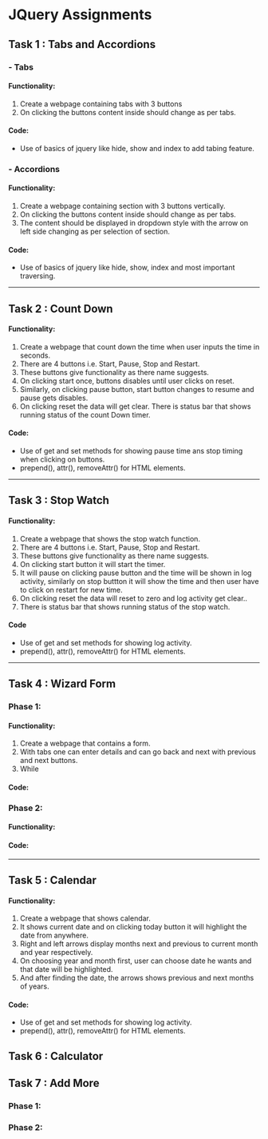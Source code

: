 # JQuery Assignments

## Task 1 : Tabs and Accordions

### - Tabs

#### Functionality:

1. Create a webpage containing tabs with 3 buttons
2. On clicking the buttons content inside should change as per tabs.

#### Code:

- Use of basics of jquery like hide, show and index to add tabing feature.

### - Accordions

#### Functionality:

1. Create a webpage containing section with 3 buttons vertically.
2. On clicking the buttons content inside should change as per tabs.
3. The content should be displayed in dropdown style with the arrow on left side changing as per selection of section.

#### Code:

- Use of basics of jquery like hide, show, index and most important traversing.

---

## Task 2 : Count Down

#### Functionality:

1. Create a webpage that count down the time when user inputs the time in seconds.
2. There are 4 buttons i.e. Start, Pause, Stop and Restart.
3. These buttons give functionality as there name suggests.
4. On clicking start once, buttons disables until user clicks on reset.
5. Similarly, on clicking pause button, start button changes to resume and pause gets disables.
6. On clicking reset the data will get clear.
There is status bar that shows running status of the count Down timer.


#### Code:

- Use of get and set methods for showing pause time ans stop timing when clicking on buttons.
- prepend(), attr(), removeAttr() for HTML elements.

---

## Task 3 : Stop Watch

#### Functionality:

1. Create a webpage that shows the stop watch function.
2. There are 4 buttons i.e. Start, Pause, Stop and Restart.
3. These buttons give functionality as there name suggests.
4. On clicking start button it will start the timer.
5. It will pause on clicking pause button and the time will be shown in log activity, similarly on stop buttton it will show the time and then user have to click on restart for new time.
6. On clicking reset the data will reset to zero and log activity get clear..
7. There is status bar that shows running status of the stop watch.

#### Code
- Use of get and set methods for showing log activity.
- prepend(), attr(), removeAttr() for HTML elements.

---

## Task 4 : Wizard Form
### Phase 1:

#### Functionality:

1. Create a webpage that contains a form.
2. With tabs one can enter details and can go back and next with previous and next buttons.
3. While 
#### Code:

### Phase 2:

#### Functionality:
#### Code:

---

## Task 5 : Calendar

#### Functionality:

1. Create a webpage that shows calendar. 
2. It shows current date and on clicking today button it will highlight the date from anywhere.
3. Right and left arrows display months next and previous to current month and year respectively.
4. On choosing year and month first, user can choose date he wants and that date will be highlighted.
5. And after finding the date, the arrows shows previous and next months of years.

#### Code:
- Use of get and set methods for showing log activity.
- prepend(), attr(), removeAttr() for HTML elements.



## Task 6 : Calculator
## Task 7 : Add More

### Phase 1:
### Phase 2:
